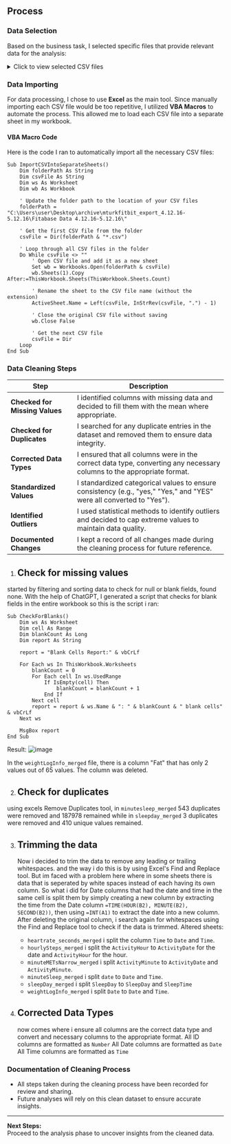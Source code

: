 ## Process

### Data Selection
Based on the business task, I selected specific files that provide relevant data for the analysis:

<details>
  <summary>Click to view selected CSV files</summary>

  - `dailyActivity_merged`
  - `sleepDay_merged`
  - `heartrate_seconds_merged`
  - `weightLogInfo_merged`
  - `dailyCalories_merged`
  - `dailyIntensities_merged`
  - `minuteSleep_merged`
  - `minuteMETsNarrow_merged`
  - `hourlySteps_merged`
  - `dailySteps_merged`

</details>

### Data Importing
For data processing, I chose to use **Excel** as the main tool. Since manually importing each CSV file would be too repetitive, I utilized **VBA Macros** to automate the process. This allowed me to load each CSV file into a separate sheet in my workbook.

#### VBA Macro Code
Here is the code I ran to automatically import all the necessary CSV files:

```vba
Sub ImportCSVIntoSeparateSheets()
    Dim folderPath As String
    Dim csvFile As String
    Dim ws As Worksheet
    Dim wb As Workbook
    
    ' Update the folder path to the location of your CSV files
    folderPath = "C:\Users\user\Desktop\archive\mturkfitbit_export_4.12.16-5.12.16\Fitabase Data 4.12.16-5.12.16\"
    
    ' Get the first CSV file from the folder
    csvFile = Dir(folderPath & "*.csv")
    
    ' Loop through all CSV files in the folder
    Do While csvFile <> ""
        ' Open CSV file and add it as a new sheet
        Set wb = Workbooks.Open(folderPath & csvFile)
        wb.Sheets(1).Copy After:=ThisWorkbook.Sheets(ThisWorkbook.Sheets.Count)
        
        ' Rename the sheet to the CSV file name (without the extension)
        ActiveSheet.Name = Left(csvFile, InStrRev(csvFile, ".") - 1)
        
        ' Close the original CSV file without saving
        wb.Close False
        
        ' Get the next CSV file
        csvFile = Dir
    Loop
End Sub
```


### Data Cleaning Steps

| Step                         | Description                                                                 |
|------------------------------|-----------------------------------------------------------------------------|
| **Checked for Missing Values** | I identified columns with missing data and decided to fill them with the mean where appropriate. |
| **Checked for Duplicates**    | I searched for any duplicate entries in the dataset and removed them to ensure data integrity. |
| **Corrected Data Types**      | I ensured that all columns were in the correct data type, converting any necessary columns to the appropriate format. |
| **Standardized Values**       | I standardized categorical values to ensure consistency (e.g., "yes," "Yes," and "YES" were all converted to "Yes"). |
| **Identified Outliers**       | I used statistical methods to identify outliers and decided to cap extreme values to maintain data quality. |
| **Documented Changes**        | I kept a record of all changes made during the cleaning process for future reference. |






1) ## Check for missing values
  started by filtering and sorting data to check for null or blank fields, found none. With the help of ChatGPT, I generated a script that  checks for blank fields in the entire workbook so this is the script i ran:
  ```vba
  Sub CheckForBlanks()
      Dim ws As Worksheet
      Dim cell As Range
      Dim blankCount As Long
      Dim report As String
  
      report = "Blank Cells Report:" & vbCrLf
  
      For Each ws In ThisWorkbook.Worksheets
          blankCount = 0
          For Each cell In ws.UsedRange
              If IsEmpty(cell) Then
                  blankCount = blankCount + 1
              End If
          Next cell
          report = report & ws.Name & ": " & blankCount & " blank cells" & vbCrLf
      Next ws
  
      MsgBox report
  End Sub
  
  ```
  Result:
  ![image](https://github.com/user-attachments/assets/7041d604-c80e-4eda-ad16-2d7091f7cb43)
  
  In the `weightLogInfo_merged` file, there is a column "Fat" that has only 2 values out of 65 values. The column was deleted.

2) ## Check for duplicates
  using excels Remove Duplicates tool, in `minutesleep_merged` 543 duplicates were removed and 187978 remained while in `sleepday_merged` 3 duplicates were removed and 410 unique values remained.

3) ## Trimming the data
   Now i decided to trim the data to remove any leading or trailing whitespaces. and the way i do this is by using Excel's Find and Replace tool. But im faced with a problem here where in some sheets there is data that is seperated by white spaces instead of each having its own column. So what i did for Date columns that had the date and time in the same cell is split them by simply creating a new column by extracting the time from the Date column ```=TIME(HOUR(B2), MINUTE(B2), SECOND(B2))```, then using `=INT(A1)` to extract the date into a new column. After deleting the original column, i search again for whitespaces using the Find and Replace tool to check if the data is trimmed. Altered sheets:
     - `heartrate_seconds_merged` i split the column `Time` to `Date` and `Time`.
     - `hourlySteps_merged` i split the `ActivityHour` to `ActivityDate` for the date and `ActivityHour` for the hour.
     - `minuteMETsNarrow_merged` i split `ActivityMinute` to `ActivityDate` and `ActivityMinute`.
     - `minuteSleep_merged` i split `date` to `Date` and `Time`.
     - `sleepDay_merged` i split `SleepDay` to `SleepDay` and `SleepTime`
     - `weightLogInfo_merged` i split `Date` to `Date` and `Time`.


3) ## Corrected Data Types
   now comes where i ensure all columns are the correct data type and convert and necessary columns to the appropriate format.
   All ID columns are formatted as `Number`
   All Date columns are formatted as `Date`
   All Time columns are formatted as `Time`
   




### Documentation of Cleaning Process
- All steps taken during the cleaning process have been recorded for review and sharing.
- Future analyses will rely on this clean dataset to ensure accurate insights.

---

**Next Steps:**  
Proceed to the analysis phase to uncover insights from the cleaned data.


